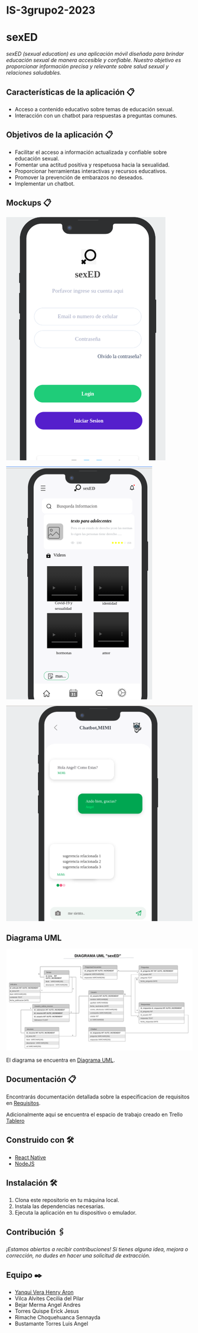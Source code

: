 # IS-3grupo2-2023
# sexED 
_sexED (sexual education) es una aplicación móvil diseñada para brindar educación sexual de manera accesible y confiable. Nuestro objetivo es proporcionar información precisa y relevante sobre salud sexual y relaciones saludables._

## Características de la aplicación  📋
* Acceso a contenido educativo sobre temas de educación sexual.
* Interacción con un chatbot para respuestas a preguntas comunes.

## Objetivos de la aplicación  📋
* Facilitar el acceso a información actualizada y confiable sobre educación sexual.
* Fomentar una actitud positiva y respetuosa hacia la sexualidad.
* Proporcionar herramientas interactivas y recursos educativos.
* Promover la prevención de embarazos no deseados.
* Implementar un chatbot.

## Mockups  📋

![Mockup 1](img/inicio.png)

![Mockup 2](img/informacion.png)

![Mockup 3](img/chatbot.png)

## Diagrama UML
![BD](img/BD.png)

El diagrama se encuentra en [Diagrama UML](https://lucid.app/lucidchart/569169ad-7b3c-4d8d-8b99-35b9f098086a/edit?viewport_loc=-882%2C-1071%2C2560%2C1216%2C0_0&invitationId=inv_1e306450-4c15-499c-98d7-090fdc287abb).

## Documentación 📋

Encontrarás documentación detallada sobre la especificacion de requisitos en [Requisitos](docs/is3_doc_req.pdf).

Adicionalmente aqui se encuentra el espacio de trabajo creado en Trello [Tablero](https://trello.com/b/EqBpKCVb/educaci%C3%B2n-sexual)

## Construido con 🛠️

* [React Native](https://reactnative.dev/)
* [NodeJS](https://nodejs.org/es)

## Instalación 🛠️

1. Clona este repositorio en tu máquina local.
2. Instala las dependencias necesarias.
3. Ejecuta la aplicación en tu dispositivo o emulador.

## Contribución 🖇️

_¡Estamos abiertos a recibir contribuciones! Si tienes alguna idea, mejora o corrección, no dudes en hacer una solicitud de extracción._

## Equipo ✒️
- [Yanqui Vera Henry Aron](https://github.com/hyanquiv)
- Vilca Alvites Cecilia del Pilar
- Bejar Merma Angel Andres
- Torres Quispe Erick Jesus
- Rimache Choquehuanca Sennayda
- Bustamante Torres Luis Angel
